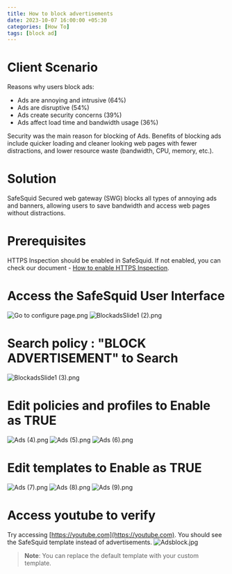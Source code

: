 ```yaml
---
title: How to block advertisements
date: 2023-10-07 16:00:00 +05:30
categories: [How To]
tags: [block ad]
---
```


# Client Scenario

Reasons why users block ads:

- Ads are annoying and intrusive (64%)
- Ads are disruptive (54%)
- Ads create security concerns (39%)
- Ads affect load time and bandwidth usage (36%)

Security was the main reason for blocking of Ads. Benefits of blocking ads include quicker loading and cleaner looking web pages with fewer distractions, and lower resource waste (bandwidth, CPU, memory, etc.).

# Solution

SafeSquid Secured web gateway (SWG) blocks all types of annoying ads and banners, allowing users to save bandwidth and access web pages without distractions.

# Prerequisites

HTTPS Inspection should be enabled in SafeSquid. If not enabled, you can check our document - [How to enable HTTPS Inspection](#).

# Access the SafeSquid User Interface

![Go to configure page.png](Go%20to%20configure%20page.png)
![BlockadsSlide1 (2).png](BlockadsSlide1%20(2).png)

# Search policy : "BLOCK ADVERTISEMENT" to Search

![BlockadsSlide1 (3).png](BlockadsSlide1%20(3).png)

# Edit policies and profiles to Enable as TRUE

![Ads (4).png](Ads%20(4).png)
![Ads (5).png](Ads%20(5).png)
![Ads (6).png](Ads%20(6).png)

# Edit templates to Enable as TRUE

![Ads (7).png](Ads%20(7).png)
![Ads (8).png](Ads%20(8).png)
![Ads (9).png](Ads%20(9).png)

# Access youtube to verify

Try accessing [https://youtube.com](https://youtube.com). You should see the SafeSquid template instead of advertisements.
![Adsblock.jpg](Adsblock.jpg)

> **Note**: You can replace the default template with your custom template.
